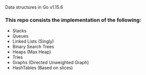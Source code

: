Data structures in Go v1.15.6

### This repo consists the implementation of the following:

- Stacks
- Queues
- Linked Lists (Singly)
- Binary Search Trees
- Heaps (Max Heap)
- Tries
- Graphs (Directed Unweighted Graph)
- HashTables (Based on slices)
